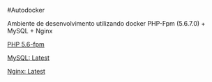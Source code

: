 #Autodocker

Ambiente de desenvolvimento utilizando docker PHP-Fpm (5.6.7.0) + MySQL + Nginx

[PHP 5.6-fpm](https://github.com/docker-library/php/blob/81ceba13187f9488f1ab25683575ac1b62fea772/5.6/fpm/Dockerfile)

[MySQL: Latest](https://github.com/docker-library/mysql/blob/a6f4c23621421bb708ad44616532d3d1cf44f6bf/5.7/Dockerfile)

[Nginx: Latest](https://github.com/nginxinc/docker-nginx/blob/11fc019b2be3ad51ba5d097b1857a099c4056213/mainline/jessie/Dockerfile)

